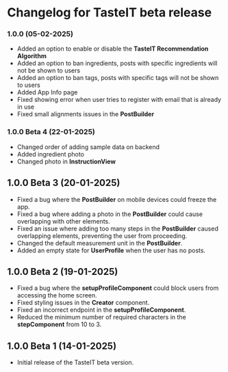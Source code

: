 # Changelog for TasteIT beta release
### 1.0.0 (05-02-2025)
- Added an option to enable or disable the **TasteIT Recommendation Algorithm**
- Added an option to ban ingredients, posts with specific ingredients will not be shown to users
- Added an option to ban tags, posts with specific tags will not be shown to users
- Added App Info page
- Fixed showing error when user tries to register with email that is already in use
- Fixed small alignments issues in the **PostBuilder**
### 1.0.0 Beta 4 (22-01-2025)
- Changed order of adding sample data on backend
- Added ingredient photo
- Changed photo in **InstructionView** 
## 1.0.0 Beta 3 (20-01-2025)
- Fixed a bug where the **PostBuilder** on mobile devices could freeze the app.
- Fixed a bug where adding a photo in the **PostBuilder** could cause overlapping with other elements.
- Fixed an issue where adding too many steps in the **PostBuilder** caused overlapping elements, preventing the user from proceeding.
- Changed the default measurement unit in the **PostBuilder**.
- Added an empty state for **UserProfile** when the user has no posts.

## 1.0.0 Beta 2 (19-01-2025)
- Fixed a bug where the **setupProfileComponent** could block users from accessing the home screen.
- Fixed styling issues in the **Creator** component.
- Fixed an incorrect endpoint in the **setupProfileComponent**.
- Reduced the minimum number of required characters in the **stepComponent** from 10 to 3.

## 1.0.0 Beta 1 (14-01-2025)
- Initial release of the TasteIT beta version.
